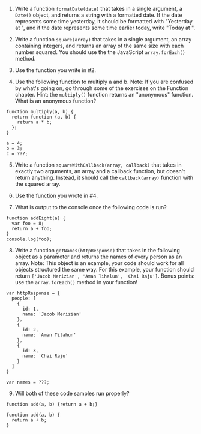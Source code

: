 1. Write a function `formatDate(date)` that takes in a single argument, a
`Date()` object, and returns a string with a formatted date. If the date
represents some time yesterday, it should be formatted with
"Yesterday at <time>", and if the date represents some time earlier today,
write "Today at <time>".

2. Write a function `square(array)` that takes in a single argument, an
array containing integers, and returns an array of the same size with
each number squared. You should use the the JavaScript `array.forEach()`
method.

3. Use the function you write in #2.

4. Use the following function to multiply a and b. Note: If you are
confused by what's going on, go through some of the exercises on the
Function chapter. Hint: the `multiply()` function returns an
"anonymous" function. What is an anonymous function?
```
function multiply(a, b) {
  return function (a, b) {
    return a * b;
  };
}

a = 4;
b = 3;
c = ???;
```

5. Write a function `squareWithCallback(array, callback)` that takes in
exactly two arguments, an array and a callback function, but doesn't
return anything. Instead, it should call the `callback(array)` function
with the squared array.

6. Use the function you wrote in #4.

7. What is output to the console once the following code is run?
```
function addEight(a) {
  var foo = 8;
  return a + foo;
}
console.log(foo);
```

8. Write a function `getNames(httpResponse)` that takes in the following
object as a parameter and returns the names of every person as an array.
Note: This object is an example, your code should work for all objects
structured the same way. For this example, your function should return
`['Jacob Merizian', 'Aman Tihalun', 'Chai Raju']`. Bonus points: use the
`array.forEach()` method in your function!
```
var httpResponse = {
  people: [
    {
      id: 1,
      name: 'Jacob Merizian'
    },
    {
      id: 2,
      name: 'Aman Tilahun'
    },
    {
      id: 3,
      name: 'Chai Raju'
    }
  ]
}

var names = ???;
```

9. Will both of these code samples run properly?
```
function add(a, b) {return a + b;}
```
```
function add(a, b) {
  return a + b;
}
```
